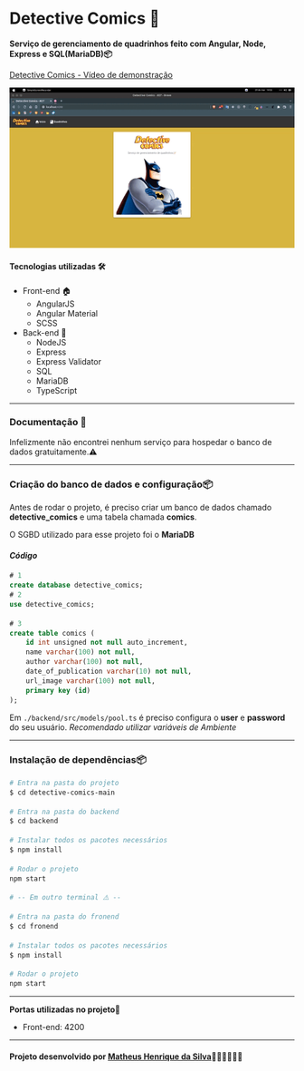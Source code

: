 # Detective Comics 📜

__Serviço de gerenciamento de quadrinhos feito com Angular, Node, Express e SQL(MariaDB)📦__

<a href="https://youtu.be/_wNw2O1UCDA">Detective Comics - Vídeo de demonstração</a>

<div>
  <img src="./imgs/detective_comics.gif" />
</div>

#### **Tecnologias utilizadas 🛠️**

- Front-end 🏠
  * AngularJS
  * Angular Material
  * SCSS
- Back-end 💾
  * NodeJS
  * Express
  * Express Validator
  * SQL
  * MariaDB
  * TypeScript

---
### **Documentação 📝**

Infelizmente não encontrei nenhum serviço para hospedar o banco de dados gratuitamente.⚠️

---
### **Criação do banco de dados e configuração📦**

Antes de rodar o projeto, é preciso criar um banco de dados chamado **detective_comics** e uma tabela chamada **comics**.

O SGBD utilizado para esse projeto foi o **MariaDB**

#### *Código*
```sql
# 1
create database detective_comics;
# 2
use detective_comics;

# 3
create table comics (
	id int unsigned not null auto_increment,
    name varchar(100) not null,
    author varchar(100) not null,
    date_of_publication varchar(10) not null,
    url_image varchar(100) not null,
    primary key (id)
);
```
Em ```./backend/src/models/pool.ts``` é preciso configura o **user** e **password** do seu usuário.
*Recomendado utilizar variáveis de Ambiente*

---
### **Instalação de dependências📦**

```bash
# Entra na pasta do projeto
$ cd detective-comics-main

# Entra na pasta do backend
$ cd backend

# Instalar todos os pacotes necessários
$ npm install

# Rodar o projeto
npm start

# -- Em outro terminal ⚠️ --

# Entra na pasta do fronend
$ cd fronend

# Instalar todos os pacotes necessários
$ npm install

# Rodar o projeto
npm start

```

---
**Portas utilizadas no projeto🚪**
* Front-end: 4200

---
#### **Projeto desenvolvido por [Matheus Henrique da Silva]("https://www.instagram.com/themateusreal/")🚀👨‍🚀👨🏿‍💻**